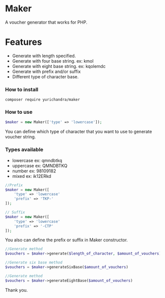 # Maker

A voucher generator that works for PHP.

# Features

 - Generate with length specified.
 - Generate with four base string. ex: kmol
 - Generate with eight base string. ex: kqolemdc
 - Generate with prefix and/or suffix
 - Different type of character base.

### How to install
` composer require yurichandra/maker `

### How to use

```php
$maker = new Maker(['type' => 'lowercase']);
```
You can define which type of character that you want to use to generate voucher string.

### Types available
- lowercase ex: qmndbtkq
- uppercase ex: QMNDBTKQ
- number ex: 98109182
- mixed ex: ik12ERkd

```php
//Prefix
$maker = new Maker([
    'type' => 'lowercase'
    'prefix' => 'TKP-'
]);

// Suffix
$maker = new Maker([
    'type' => 'lowercase'
    'prefix' => '-CTP'
]);
```
You also can define the prefix or suffix in Maker constructor.

```php
//Generate method
$vouchers = $maker->generate($length_of_character, $amount_of_vouchers)

//Generate six base method
$vouchers = $maker->generateSixBase($amount_of_vouchers)

//Generate method
$vouchers = $maker->generateEightBase($amount_of_vouchers)
```

Thank you.

